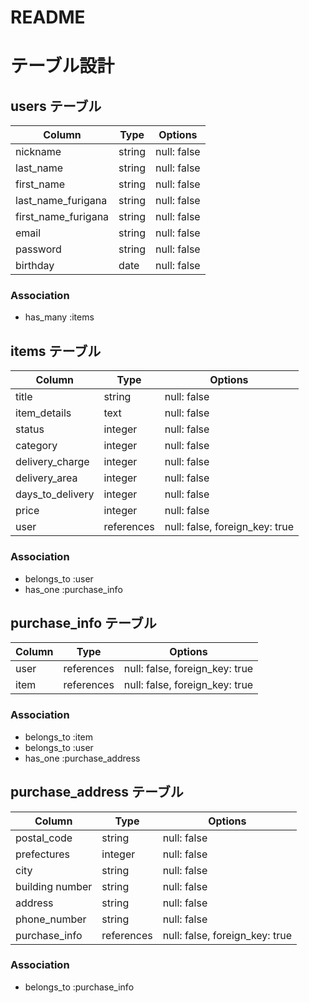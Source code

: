 # README

# テーブル設計

## users テーブル

| Column              | Type     | Options     |
| ------------------- | -------- | ----------- |
| nickname            | string   | null: false |
| last_name           | string   | null: false |
| first_name          | string   | null: false |
| last_name_furigana  | string   | null: false |
| first_name_furigana | string   | null: false |
| email               | string   | null: false |
| password            | string   | null: false |
| birthday            | date     | null: false |

### Association

- has_many :items

## items テーブル

| Column           | Type       | Options                        |
| ---------------- | ---------- | ------------------------------ |
| title            | string     | null: false                    |
| item_details     | text       | null: false                    |
| status           | integer    | null: false                    |
| category         | integer    | null: false                    |
| delivery_charge  | integer    | null: false                    |
| delivery_area    | integer    | null: false                    |
| days_to_delivery | integer    | null: false                    |
| price            | integer    | null: false                    |
| user             | references | null: false, foreign_key: true |

### Association

- belongs_to :user
- has_one :purchase_info

## purchase_info テーブル

| Column  | Type       | Options                        |
| --------| ---------- | ------------------------------ |
| user    | references | null: false, foreign_key: true |
| item    | references | null: false, foreign_key: true |

### Association

- belongs_to :item
- belongs_to :user
- has_one :purchase_address


## purchase_address テーブル

| Column          | Type       | Options                        |
| --------------- | ---------- | ------------------------------ |
| postal_code     | string     | null: false                    |
| prefectures     | integer    | null: false                    |
| city            | string     | null: false                    |
| building number | string     | null: false                    |
| address         | string     | null: false                    |
| phone_number    | string     | null: false                    |
| purchase_info   | references | null: false, foreign_key: true |

### Association

- belongs_to :purchase_info